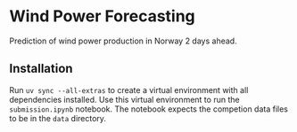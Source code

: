 # Wind Power Forecasting
Prediction of wind power production in Norway 2 days ahead.

## Installation
Run `uv sync --all-extras` to create a virtual environment with all dependencies installed.
Use this virtual environment to run the `submission.ipynb` notebook.
The notebook expects the competion data files to be in the `data` directory. 